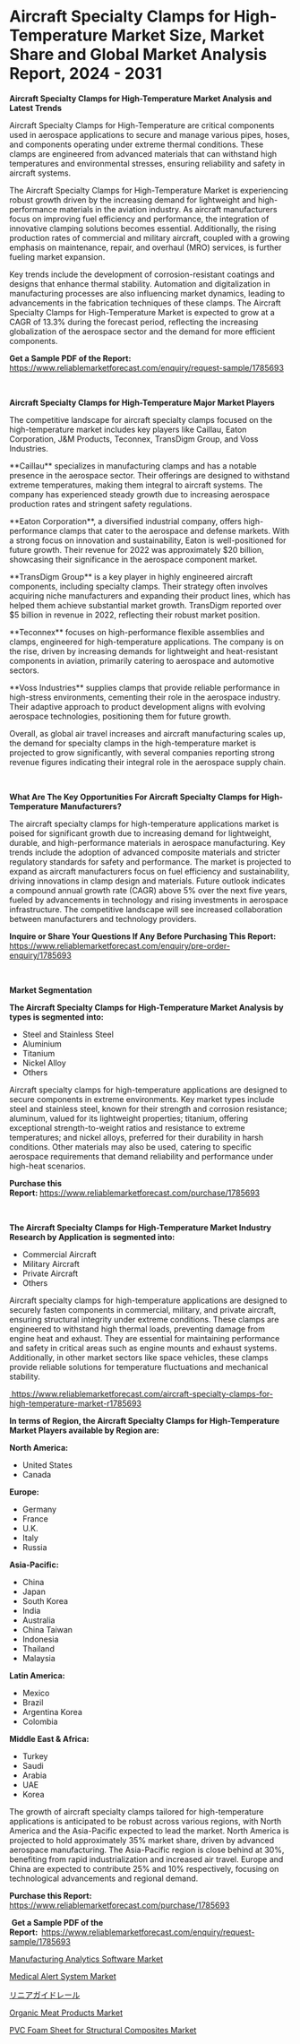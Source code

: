 <p><h1>Aircraft Specialty Clamps for High-Temperature Market Size, Market Share and Global Market Analysis Report, 2024 - 2031</h1></p><p><strong>Aircraft Specialty Clamps for High-Temperature Market Analysis and Latest Trends</strong></p>
<p><p>Aircraft Specialty Clamps for High-Temperature are critical components used in aerospace applications to secure and manage various pipes, hoses, and components operating under extreme thermal conditions. These clamps are engineered from advanced materials that can withstand high temperatures and environmental stresses, ensuring reliability and safety in aircraft systems.</p><p>The Aircraft Specialty Clamps for High-Temperature Market is experiencing robust growth driven by the increasing demand for lightweight and high-performance materials in the aviation industry. As aircraft manufacturers focus on improving fuel efficiency and performance, the integration of innovative clamping solutions becomes essential. Additionally, the rising production rates of commercial and military aircraft, coupled with a growing emphasis on maintenance, repair, and overhaul (MRO) services, is further fueling market expansion.</p><p>Key trends include the development of corrosion-resistant coatings and designs that enhance thermal stability. Automation and digitalization in manufacturing processes are also influencing market dynamics, leading to advancements in the fabrication techniques of these clamps. The Aircraft Specialty Clamps for High-Temperature Market is expected to grow at a CAGR of 13.3% during the forecast period, reflecting the increasing globalization of the aerospace sector and the demand for more efficient components.</p></p>
<p><strong>Get a Sample PDF of the Report:&nbsp;</strong> <a href="https://www.reliablemarketforecast.com/enquiry/request-sample/1785693?utm_campaign=1125&utm_medium=2&utm_source=Github&utm_content=ia&utm_term=09102024&utm_id=aircraft-specialty-clamps-for-high-temperature">https://www.reliablemarketforecast.com/enquiry/request-sample/1785693</a></p>
<p>&nbsp;</p>
<p><strong>Aircraft Specialty Clamps for High-Temperature Major Market Players</strong></p>
<p><p>The competitive landscape for aircraft specialty clamps focused on the high-temperature market includes key players like Caillau, Eaton Corporation, J&M Products, Teconnex, TransDigm Group, and Voss Industries. </p><p>**Caillau** specializes in manufacturing clamps and has a notable presence in the aerospace sector. Their offerings are designed to withstand extreme temperatures, making them integral to aircraft systems. The company has experienced steady growth due to increasing aerospace production rates and stringent safety regulations. </p><p>**Eaton Corporation**, a diversified industrial company, offers high-performance clamps that cater to the aerospace and defense markets. With a strong focus on innovation and sustainability, Eaton is well-positioned for future growth. Their revenue for 2022 was approximately $20 billion, showcasing their significance in the aerospace component market.</p><p>**TransDigm Group** is a key player in highly engineered aircraft components, including specialty clamps. Their strategy often involves acquiring niche manufacturers and expanding their product lines, which has helped them achieve substantial market growth. TransDigm reported over $5 billion in revenue in 2022, reflecting their robust market position.</p><p>**Teconnex** focuses on high-performance flexible assemblies and clamps, engineered for high-temperature applications. The company is on the rise, driven by increasing demands for lightweight and heat-resistant components in aviation, primarily catering to aerospace and automotive sectors. </p><p>**Voss Industries** supplies clamps that provide reliable performance in high-stress environments, cementing their role in the aerospace industry. Their adaptive approach to product development aligns with evolving aerospace technologies, positioning them for future growth.</p><p>Overall, as global air travel increases and aircraft manufacturing scales up, the demand for specialty clamps in the high-temperature market is projected to grow significantly, with several companies reporting strong revenue figures indicating their integral role in the aerospace supply chain.</p></p>
<p>&nbsp;</p>
<p><strong>What Are The Key Opportunities For Aircraft Specialty Clamps for High-Temperature Manufacturers?</strong></p>
<p><p>The aircraft specialty clamps for high-temperature applications market is poised for significant growth due to increasing demand for lightweight, durable, and high-performance materials in aerospace manufacturing. Key trends include the adoption of advanced composite materials and stricter regulatory standards for safety and performance. The market is projected to expand as aircraft manufacturers focus on fuel efficiency and sustainability, driving innovations in clamp design and materials. Future outlook indicates a compound annual growth rate (CAGR) above 5% over the next five years, fueled by advancements in technology and rising investments in aerospace infrastructure. The competitive landscape will see increased collaboration between manufacturers and technology providers.</p></p>
<p><strong>Inquire or Share Your Questions If Any Before Purchasing This Report:</strong> <a href="https://www.reliablemarketforecast.com/enquiry/pre-order-enquiry/1785693?utm_campaign=1125&utm_medium=2&utm_source=Github&utm_content=ia&utm_term=09102024&utm_id=aircraft-specialty-clamps-for-high-temperature">https://www.reliablemarketforecast.com/enquiry/pre-order-enquiry/1785693</a></p>
<p>&nbsp;</p>
<p><strong>Market Segmentation</strong></p>
<p><strong>The Aircraft Specialty Clamps for High-Temperature Market Analysis by types is segmented into:</strong></p>
<p><ul><li>Steel and Stainless Steel</li><li>Aluminium</li><li>Titanium</li><li>Nickel Alloy</li><li>Others</li></ul></p>
<p><p>Aircraft specialty clamps for high-temperature applications are designed to secure components in extreme environments. Key market types include steel and stainless steel, known for their strength and corrosion resistance; aluminum, valued for its lightweight properties; titanium, offering exceptional strength-to-weight ratios and resistance to extreme temperatures; and nickel alloys, preferred for their durability in harsh conditions. Other materials may also be used, catering to specific aerospace requirements that demand reliability and performance under high-heat scenarios.</p></p>
<p><strong>Purchase this Report:&nbsp;</strong><a href="https://www.reliablemarketforecast.com/purchase/1785693?utm_campaign=1125&utm_medium=2&utm_source=Github&utm_content=ia&utm_term=09102024&utm_id=aircraft-specialty-clamps-for-high-temperature">https://www.reliablemarketforecast.com/purchase/1785693</a></p>
<p>&nbsp;</p>
<p><strong>The Aircraft Specialty Clamps for High-Temperature Market Industry Research by Application is segmented into:</strong></p>
<p><ul><li>Commercial Aircraft</li><li>Military Aircraft</li><li>Private Aircraft</li><li>Others</li></ul></p>
<p><p>Aircraft specialty clamps for high-temperature applications are designed to securely fasten components in commercial, military, and private aircraft, ensuring structural integrity under extreme conditions. These clamps are engineered to withstand high thermal loads, preventing damage from engine heat and exhaust. They are essential for maintaining performance and safety in critical areas such as engine mounts and exhaust systems. Additionally, in other market sectors like space vehicles, these clamps provide reliable solutions for temperature fluctuations and mechanical stability.</p></p>
<p><a href="https://www.reliablemarketforecast.com/aircraft-specialty-clamps-for-high-temperature-market-r1785693?utm_campaign=1125&utm_medium=2&utm_source=Github&utm_content=ia&utm_term=09102024&utm_id=aircraft-specialty-clamps-for-high-temperature">&nbsp;https://www.reliablemarketforecast.com/aircraft-specialty-clamps-for-high-temperature-market-r1785693</a></p>
<p><strong>In terms of Region, the Aircraft Specialty Clamps for High-Temperature Market Players available by Region are:</strong></p>
<p>
    <p> <strong> North America: </strong>
        <ul>
            <li>United States</li>
            <li>Canada</li>
        </ul>
        </p> 
    <p> <strong> Europe: </strong>
        <ul>
            <li>Germany</li>
            <li>France</li>
            <li>U.K.</li>
            <li>Italy</li>
            <li>Russia</li>
        </ul>
        </p> 
    <p> <strong> Asia-Pacific: </strong>
        <ul>
            <li>China</li>
            <li>Japan</li>
            <li>South Korea</li>
            <li>India</li>
            <li>Australia</li>
            <li>China Taiwan</li>
            <li>Indonesia</li>
            <li>Thailand</li>
            <li>Malaysia</li>
        </ul>
        </p> 
    <p> <strong> Latin America: </strong>
        <ul>
            <li>Mexico</li>
            <li>Brazil</li>
            <li>Argentina Korea</li>
            <li>Colombia</li>
        </ul>
        </p> 
    <p> <strong> Middle East & Africa: </strong>
        <ul>
            <li>Turkey</li>
            <li>Saudi</li>
            <li>Arabia</li>
            <li>UAE</li>
            <li>Korea</li>
        </ul>
    </p>
    </p>
<p><p>The growth of aircraft specialty clamps tailored for high-temperature applications is anticipated to be robust across various regions, with North America and the Asia-Pacific expected to lead the market. North America is projected to hold approximately 35% market share, driven by advanced aerospace manufacturing. The Asia-Pacific region is close behind at 30%, benefiting from rapid industrialization and increased air travel. Europe and China are expected to contribute 25% and 10% respectively, focusing on technological advancements and regional demand.</p></p>
<p><strong>Purchase this Report: </strong><a href="https://www.reliablemarketforecast.com/purchase/1785693?utm_campaign=1125&utm_medium=2&utm_source=Github&utm_content=ia&utm_term=09102024&utm_id=aircraft-specialty-clamps-for-high-temperature">https://www.reliablemarketforecast.com/purchase/1785693</a></p>
<p>&nbsp;<strong>Get a Sample PDF of the Report:&nbsp;&nbsp;</strong><a href="https://www.reliablemarketforecast.com/enquiry/request-sample/1785693?utm_campaign=1125&utm_medium=2&utm_source=Github&utm_content=ia&utm_term=09102024&utm_id=aircraft-specialty-clamps-for-high-temperature">https://www.reliablemarketforecast.com/enquiry/request-sample/1785693</a></p>
<p><strong></strong></p>
<p><p><a href="https://www.linkedin.com/pulse/exploring-manufacturing-analytics-software-market-dynamics-iwvie?utm_campaign=1125&utm_medium=2&utm_source=Github&utm_content=ia&utm_term=09102024&utm_id=aircraft-specialty-clamps-for-high-temperature">Manufacturing Analytics Software Market</a></p><p><a href="https://www.linkedin.com/pulse/medical-alert-system-market-strategic-insights-product-evolution-vns3e?utm_campaign=1125&utm_medium=2&utm_source=Github&utm_content=ia&utm_term=09102024&utm_id=aircraft-specialty-clamps-for-high-temperature">Medical Alert System Market</a></p><p><a href="https://github.com/mohamedbakry57/Market-Research-Report-List-6/blob/main/832970617232.md?utm_campaign=1125&utm_medium=2&utm_source=Github&utm_content=ia&utm_term=09102024&utm_id=aircraft-specialty-clamps-for-high-temperature">リニアガイドレール</a></p><p><a href="https://issuu.com/reportprime-2/docs/organic-meat-products-market-size-2_fb949f283abc9f?utm_campaign=1125&utm_medium=2&utm_source=Github&utm_content=ia&utm_term=09102024&utm_id=aircraft-specialty-clamps-for-high-temperature">Organic Meat Products Market</a></p><p><a href="https://github.com/vimar16th/Market-Research-Report-List-6/blob/main/pvc-foam-sheet-for-structural-composites-market.md?utm_campaign=1125&utm_medium=2&utm_source=Github&utm_content=ia&utm_term=09102024&utm_id=aircraft-specialty-clamps-for-high-temperature">PVC Foam Sheet for Structural Composites Market</a></p></p>